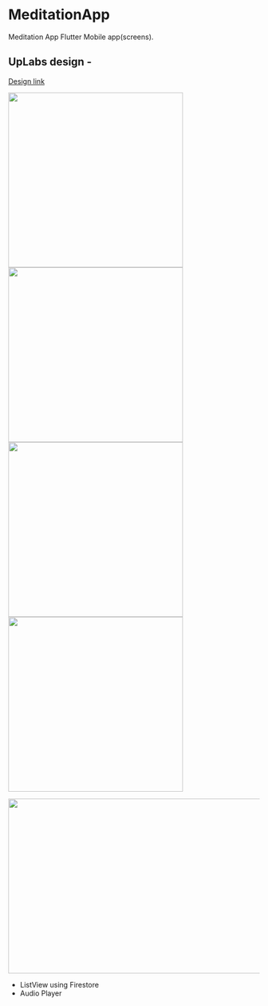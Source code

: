 # MeditationApp
Meditation App Flutter Mobile app(screens). 
## UpLabs design - 
[Design link](https://www.uplabs.com/posts/meditation-ios-app#) 
<p align="left"> 
<img src="https://github.com/vishweshsoni/MeditationApp/blob/master/images/Screenshot_20191215-061206.png" width="350"/> 
<img src="https://github.com/vishweshsoni/MeditationApp/blob/master/images/Screenshot_20191215-061210.png" width="350"/> 
<img src="https://github.com/vishweshsoni/MeditationApp/blob/master/images/Screenshot_20191215-061217.png" width="350"/> 
<img src="https://github.com/vishweshsoni/MeditationApp/blob/master/images/Screenshot_20191216-014916.png" width="350"/>
</p>
<p align="center"> 
<img src="https://github.com/vishweshsoni/MeditationApp/blob/master/images/Screenshot_20191215-061223.png" width="800" height="350"/> 
</p>
<p>
<ul> 
<li>ListView using Firestore</li>
<li>Audio Player</li>
</ul>
</p>

